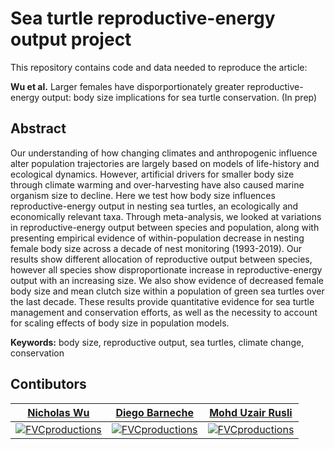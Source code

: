 # Sea turtle reproductive-energy output project
This repository contains code and data needed to reproduce the article:

**Wu et al.** Larger females have disporportionately greater reproductive-energy output: body size implications for sea turtle conservation. (In prep)

## Abstract
Our understanding of how changing climates and anthropogenic influence alter population trajectories are largely based on models of life-history and ecological dynamics. However, artificial drivers for smaller body size through climate warming and over-harvesting have also caused marine organism size to decline. Here we test how body size influences reproductive-energy output in nesting sea turtles, an ecologically and economically relevant taxa. Through meta-analysis, we looked at variations in reproductive-energy output between species and population, along with presenting empirical evidence of within-population decrease in nesting female body size across a decade of nest monitoring (1993-2019). Our results show different allocation of reproductive output between species, however all species show disproportionate increase in reproductive-energy output with an increasing size. We also show evidence of decreased female body size and mean clutch size within a population of green sea turtles over the last decade. These results provide quantitative evidence for sea turtle management and conservation efforts, as well as the necessity to account for scaling effects of body size in population models.

**Keywords:** body size, reproductive output, sea turtles, climate change, conservation


## Contibutors

| <a href="http://github.com/nicholaswunz" target="_blank">**Nicholas Wu**</a> | <a href="http://github.com/dbarneche" target="_blank">**Diego Barneche**</a> | <a href="http://seatru.umt.edu.my/?page_id=1372" target="_blank">**Mohd Uzair Rusli**</a> |
| :---: |:---:| :---:|
| [![FVCproductions](https://static.wixstatic.com/media/11c012_6eadb94bb9954ae3a5e8d78e7a58cdd6.jpg/v1/fill/w_276,h_276,al_c,q_80,usm_0.66_1.00_0.01/11c012_6eadb94bb9954ae3a5e8d78e7a58cdd6.webp)](http://fvcproductions.com) | [![FVCproductions](https://avatars3.githubusercontent.com/u/3580907?s=150&v=3)](http://fvcproductions.com) | [![FVCproductions](http://seatru.umt.edu.my/wp-content/uploads/sites/40/2019/01/dr-uzair-150x150.jpg)](http://fvcproductions.com)  |
